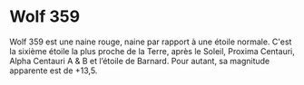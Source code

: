 # Wolf 359

Wolf 359 est une naine rouge, naine par rapport à une étoile normale. C'est la
sixième étoile la plus proche de la Terre, après le Soleil, Proxima Centauri,
Alpha Centauri A & B et l’étoile de Barnard. Pour autant, sa magnitude apparente
est de +13,5.
